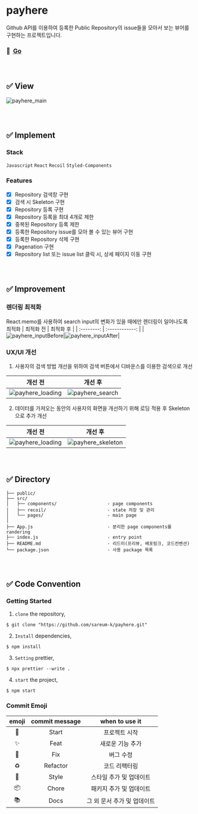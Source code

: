 # payhere

Github API를 이용하여 등록한 Public Repository의 issue들을 모아서 보는 뷰어를 구현하는 프로젝트입니다.

### 📎 &nbsp;[Go](https://payhere-github-sareum.netlify.app/)

### <br/>

###

## ✅ View
![payhere_main](https://user-images.githubusercontent.com/87534763/162634532-20a16e64-f9c4-4829-b2b1-ac74575a525f.gif)

### <br/>

###

## ✅ Implement

### Stack

`Javascript` `React` `Recoil` `Styled-Components`

### Features

- [x] Repository 검색창 구현
- [x] 검색 시 Skeleton 구현
- [x] Repository 등록 구현
- [x] Repository 등록을 최대 4개로 제한
- [x] 중복된 Repository 등록 제한
- [x] 등록한 Repository issue를 모아 볼 수 있는 뷰어 구현
- [x] 등록한 Repository 삭제 구현
- [x] Pagenation 구현
- [x] Repository list 또는 issue list 클릭 시, 상세 페이지 이동 구현

### <br/>

## ✅ Improvement

### 렌더링 최적화

React.memo를 사용하여 search input의 변화가 있을 때에만 렌더링이 일어나도록 최적화
|   최적화 전    | 최적화 후 | 
| :--------: | :------------: | 
|![payhere_inputBefore](https://user-images.githubusercontent.com/87534763/162634840-2e1be9e0-43e3-4b40-b755-3230e0ad7e0e.gif)|![payhere_inputAfter](https://user-images.githubusercontent.com/87534763/162634859-ade3843c-2536-440f-b95a-367e4b4345f8.gif)|

### UX/UI 개선

1. 사용자의 검색 방법 개선을 위하여 검색 버튼에서 디바운스를 이용한 검색으로 개선

|   개선 전    | 개선 후 | 
| :--------: | :------------: | 
|![payhere_loading](https://user-images.githubusercontent.com/87534763/162634989-7808ea57-14fc-444a-baad-7d79fedbe38e.gif)|![payhere_search](https://user-images.githubusercontent.com/87534763/162635118-7ffbf7f3-efaf-41ee-8657-e304dad39cb7.gif)|

2. 데이터를 가져오는 동안의 사용자의 화면을 개선하기 위해 로딩 적용 후 Skeleton으로 추가 개선

|   개선 전    | 개선 후 | 
| :--------: | :------------: | 
|![payhere_loading](https://user-images.githubusercontent.com/87534763/162635135-c50a1c71-2602-4c4c-bc30-dc509e8d3b13.gif) | ![payhere_skeleton](https://user-images.githubusercontent.com/87534763/162635216-52e4e135-7522-4917-9df6-df39dcb96b4f.gif)|

### <br/>

###

## ✅ Directory

```
├── public/
├── src/
│   ├── components/                   - page components
│   ├── recoil/                       - state 저장 및 관리
│   └── pages/                        - main page
│
├── App.js                            - 분리한 page components를 randering
├── index.js                          - entry point
├── README.md                         - 리드미(프리뷰, 배포링크, 코드컨벤션)
└── package.json                      - 사용 package 목록
```

### <br/>

###

## ✅ Code Convention

### Getting Started

1. `clone` the repository,

```
$ git clone "https://github.com/sareum-k/payhere.git"
```

2. `Install` dependencies,

```
$ npm install
```

3. `Setting` prettier,

```
$ npx prettier --write .
```

4. `start` the project,

```
$ npm start
```

### Commit Emoji

|   emoji    | commit message |       when to use it        |
| :--------: | :------------: | :-------------------------: |
|   :tada:   |     Start      |        프로젝트 시작        |
| :sparkles: |      Feat      |      새로운 기능 추가       |
|   :bug:    |      Fix       |          버그 수정          |
| :recycle:  |    Refactor    |        코드 리팩터링        |
| :lipstick: |     Style      |   스타일 추가 및 업데이트   |
| :package:  |     Chore      |   패키지 추가 및 업데이트   |
|  :books:   |      Docs      | 그 외 문서 추가 및 업데이트 |

### <br/>
